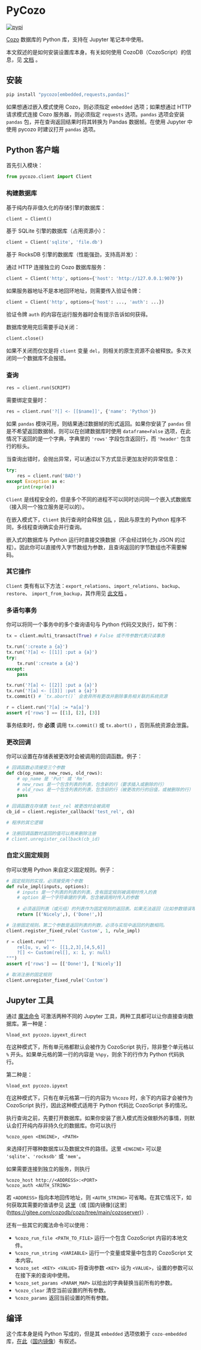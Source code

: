 # PyCozo

[![pypi](https://img.shields.io/pypi/v/pycozo)](https://pypi.org/project/pycozo/)

[Cozo](https://www.cozodb.org) 数据库的 Python 库，支持在 Jupyter 笔记本中使用。

本文叙述的是如何安装设置库本身。有关如何使用 CozoDB（CozoScript）的信息，见 [文档](https://docs.cozodb.org/zh_CN/latest/index.html) 。

## 安装

```bash
pip install "pycozo[embedded,requests,pandas]"
```

如果想通过嵌入模式使用 Cozo，则必须指定 `embedded` 选项；如果想通过 HTTP 请求模式连接 Cozo 服务器，则必须指定 `requests` 选项。`pandas` 选项会安装 `pandas` 包，并在查询返回结果时将其转换为 Pandas 数据帧。在使用 Jupyter 中使用 pycozo 时建议打开 `pandas` 选项。

## Python 客户端

首先引入模块：

```python
from pycozo.client import Client
```

### 构建数据库

基于纯内存非值久化的存储引擎的数据库：

```python
client = Client()
```

基于 SQLite 引擎的数据库（占用资源小）：

```python
client = Client('sqlite', 'file.db')
```

基于 RocksDB 引擎的数据库（性能强劲，支持高并发）：

通过 HTTP 连接独立的 Cozo 数据库服务：

```python
client = Client('http', options={'host': 'http://127.0.0.1:9070'})
```

如果服务器地址不是本地回环地址，则需要传入验证令牌：

```python
client = Client('http', options={'host': ..., 'auth': ...})
```

验证令牌 `auth` 的内容在运行服务器时会有提示告诉如何获得。

数据库使用完后需要手动关闭：

```python
client.close()
```

如果不关闭而仅仅是将 `client` 变量 `del`，则相关的原生资源不会被释放。多次关闭同一个数据库不会报错。

### 查询

```python
res = client.run(SCRIPT)
```

需要绑定变量时：

```python
res = client.run('?[] <- [[$name]]', {'name': 'Python'})
```

如果 `pandas` 模块可用，则结果通过数据帧的形式返回。如果你安装了 `pandas` 但是不希望返回数据帧，则可以在创建数据库时使用 `dataframe=False` 选项，在此情况下返回的是一个字典，字典里的 `'rows'` 字段包含返回行，而 `'header'` 包含行的标头。

当查询出错时，会抛出异常，可以通过以下方式显示更加友好的异常信息：

```python
try:
    res = client.run('BAD!')
except Exception as e:
    print(repr(e))
```

`Client` 是线程安全的，但是多个不同的进程不可以同时访问同一个嵌入式数据库（接入同一个独立服务是可以的）。

在嵌入模式下，`Client` 执行查询时会释放 [GIL](https://wiki.python.org/moin/GlobalInterpreterLock) ，因此与原生的 Python 程序不同，多线程查询确实会并行查询。

嵌入式的数据库与 Python 运行时直接交换数据（不会经过转化为 JSON 的过程）。因此你可以直接传入字节数组为参数，且查询返回的字节数组也不需要解码。


### 其它操作

`Client` 类有有以下方法：`export_relations`、`import_relations`、`backup`、`restore`、 `import_from_backup`，其作用见 [此文档](https://docs.cozodb.org/zh_CN/latest/nonscript.html) 。

### 多语句事务

你可以将同一个事务中的多个查询语句与 Python 代码交叉执行，如下例：

```python
tx = client.multi_transact(True) # False 或不传参数代表只读事务

tx.run(':create a {a}')
tx.run('?[a] <- [[1]] :put a {a}')
try:
    tx.run(':create a {a}')
except:
    pass

tx.run('?[a] <- [[2]] :put a {a}')
tx.run('?[a] <- [[3]] :put a {a}')
tx.commit() # `tx.abort()` 会舍弃所有更改并删除事务相关联的系统资源

r = client.run('?[a] := *a[a]')
assert r['rows'] == [[1], [2], [3]]
```

事务结束时，你 **必须** 调用 `tx.commit()` 或 `tx.abort()` ，否则系统资源会泄露。

### 更改回调

你可以设置在存储表被更改时会被调用的回调函数。例子：

```python
# 回调函数必须接受三个参数
def cb(op_name, new_rows, old_rows):
    # op_name 是 'Put' 或 'Rm'
    # new_rows 是一个包含列表的列表，包含新的行（要求插入或删除的行）
    # old_rows 是一个包含列表的列表，包含旧的行（被更改的行的旧值，或被删除的行）
    pass

# 回调函数在存储表 test_rel 被更改时会被调用
cb_id = client.register_callback('test_rel', cb)

# 程序的其它逻辑

# 注册回调函数时返回的值可以用来删除注册
# client.unregister_callback(cb_id)
```

### 自定义固定规则

你可以使用 Python 来自定义固定规则。例子：

```python
# 固定规则的实现，必须接受两个参数
def rule_impl(inputs, options):
    # inputs 是一个列表的列表的列表，含有固定规则被调用时传入的表
    # option 是一个字符串键的字典，包含被调用时传入的参数
    
    # 必须返回列表（或元组）的列表作为固定规则的返回表。如果无法返回（比如参数错误等），直接抛出异常即可。
    return [('Nicely',), ('Done!',)]

# 注册固定规则。第二个参数是返回列表的列数，必须与实现中返回的列数相同。
client.register_fixed_rule('Custom', 1, rule_impl)

r = client.run("""
    rel[u, v, w] <- [[1,2,3],[4,5,6]]
    ?[] <~ Custom(rel[], x: 1, y: null)
""")
assert r['rows'] == [['Done!'], ['Nicely']]

# 取消注册的固定规则
client.unregister_fixed_rule('Custom')
```

## Jupyter 工具

通过 [魔法命令](https://ipython.readthedocs.io/en/stable/interactive/magics.html) 可激活两种不同的 Jupyter 工具，两种工具都可以让你直接查询数据库。第一种是：

```
%load_ext pycozo.ipyext_direct
```

在这种模式下，所有单元格都默认会被作为 CozoScript 执行，除非整个单元格以 `%` 开头。如果单元格的第一行的内容是 `%%py`，则余下的行作为 Python 代码执行。

第二种是：

```
%load_ext pycozo.ipyext
```

在这种模式下，只有在单元格第一行的内容为 `%%cozo` 时，余下的内容才会被作为 CozoScript 执行，因此这种模式适用于 Python 代码比 CozoScript 多的情况。

执行查询之前，先要打开数据库。如果你安装了嵌入模式而没做额外的事情，则默认会打开纯内存非持久化的数据库。你可以执行

```
%cozo_open <ENGINE>, <PATH>
```

来选择打开哪种数据库以及数据文件的路径。这里 `<ENGINE>` 可以是 `'sqlite'`、`'rocksdb'` 或 `'mem'`。

如果需要连接到独立的服务，则执行

```
%cozo_host http://<ADDRESS>:<PORT>
%cozo_auth <AUTH_STRING>
```

若 `<ADDRESS>` 指向本地回传地址，则 `<AUTH_STRING>` 可省略。在其它情况下，如何获取其需要的值请参见 [这里](https://github.com/cozodb/cozo/blob/main/cozoserver/README-zh.md)（或 [国内镜像](这里](https://gitee.com/cozodb/cozo/tree/main/cozoserver)）.

还有一些其它的魔法命令可以使用：

* `%cozo_run_file <PATH_TO_FILE>` 运行一个包含 CozoScript 内容的本地文件。
* `%cozo_run_string <VARIABLE>` 运行一个变量或常量中包含的 CozoScript 文本内容。
* `%cozo_set <KEY> <VALUE>` 将查询参数 `<KEY>` 设为 `<VALUE>`，设置的参数可以在接下来的查询中使用。
* `%cozo_set_params <PARAM_MAP>` 以给出的字典替换当前所有的参数。
* `%cozo_clear` 清空当前设置的所有参数。
* `%cozo_params` 返回当前设置的所有参数。

## 编译

这个库本身是纯 Python 写成的，但是其 `embedded` 选项依赖于 `cozo-embedded` 库，[在此](https://github.com/cozodb/cozo/blob/main/cozo-lib-python/README-zh.md)（[国内镜像](https://gitee.com/cozodb/cozo/tree/main/cozo-lib-python)）有叙述。
